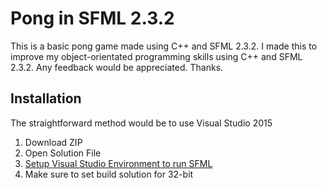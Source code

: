 # Pong in SFML 2.3.2
This is a basic pong game made using C++ and SFML 2.3.2. I made this to improve my object-orientated programming skills using C++ and SFML 2.3.2. Any feedback would be appreciated. Thanks.

## Installation
The straightforward method would be to use Visual Studio 2015 

1. Download ZIP
2. Open Solution File
3. [Setup Visual Studio Environment to run SFML](http://www.sfml-dev.org/tutorials/2.4/start-vc.php)
4. Make sure to set build solution for 32-bit
